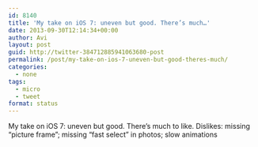 ```yaml
---
id: 8140
title: 'My take on iOS 7: uneven but good. There’s much…'
date: 2013-09-30T12:14:34+00:00
author: Avi
layout: post
guid: http://twitter-384712885941063680-post
permalink: /post/my-take-on-ios-7-uneven-but-good-theres-much/
categories:
  - none
tags:
  - micro
  - tweet
format: status
---
```

My take on iOS 7: uneven but good. There’s much to like. Dislikes: missing “picture frame”; missing “fast select” in photos; slow animations